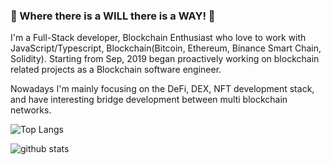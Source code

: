 ### 👋 Where there is a WILL there is a WAY! 👋

I'm a Full-Stack developer, Blockchain Enthusiast who love to work with JavaScript/Typescript, Blockchain(Bitcoin, Ethereum, Binance Smart Chain, Solidity).
Starting from Sep, 2019 began proactively working on blockchain related projects as a Blockchain software engineer.

Nowadays I'm mainly focusing on the DeFi, DEX, NFT development stack, and have interesting bridge development between multi blockchain networks.

![Top Langs](https://github-readme-stats.vercel.app/api/top-langs/?username=ClusterH&layout=compact&theme=tokyonight&count_private=true&hide=hack,postscript&langs_count=10)

![github stats](https://github-readme-stats.vercel.app/api?username=ClusterH&show_icons=true&theme=tokyonight&count_private=true&show_icons=true)

<!--
**ClusterH/ClusterH** is a ✨ _special_ ✨ repository because its `README.md` (this file) appears on your GitHub profile.

Here are some ideas to get you started:

- 🔭 I’m currently working on ...
- 🌱 I’m currently learning ...
- 👯 I’m looking to collaborate on ...
- 🤔 I’m looking for help with ...
- 💬 Ask me about ...
- 📫 How to reach me: ...
- 😄 Pronouns: ...
- ⚡ Fun fact: ...
-->
